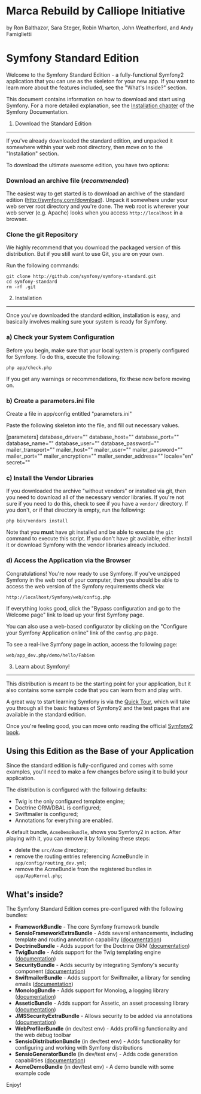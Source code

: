 



Marca Rebuild by Calliope Initiative 
========================
by Ron Balthazor, Sara Steger, Robin Wharton, John Weatherford, and Andy Famiglietti

Symfony Standard Edition
========================

Welcome to the Symfony Standard Edition - a fully-functional Symfony2
application that you can use as the skeleton for your new app. If you want
to learn more about the features included, see the "What's Inside?" section.

This document contains information on how to download and start using Symfony.
For a more detailed explanation, see the
[Installation chapter](http://symfony.com/doc/current/book/installation.html)
of the Symfony Documentation.

1) Download the Standard Edition
--------------------------------

If you've already downloaded the standard edition, and unpacked it somewhere
within your web root directory, then move on to the "Installation" section.

To download the ultimate awesome edition, you have two options:

### Download an archive file (*recommended*)

The easiest way to get started is to download an archive of the standard edition
(http://symfony.com/download). Unpack it somewhere under your web server root
directory and you're done. The web root is wherever your web server (e.g. Apache)
looks when you access `http://localhost` in a browser.

### Clone the git Repository

We highly recommend that you download the packaged version of this distribution.
But if you still want to use Git, you are on your own.

Run the following commands:

    git clone http://github.com/symfony/symfony-standard.git
    cd symfony-standard
    rm -rf .git

2) Installation
---------------

Once you've downloaded the standard edition, installation is easy, and basically
involves making sure your system is ready for Symfony.

### a) Check your System Configuration

Before you begin, make sure that your local system is properly configured
for Symfony. To do this, execute the following:

    php app/check.php

If you get any warnings or recommendations, fix these now before moving on.

### b) Create a parameters.ini file

Create a file in app/config entitled "parameters.ini"

Paste the following skeleton into the file, and fill out necessary values.

[parameters]
    database_driver=""
    database_host=""
    database_port=""
    database_name=""
    database_user=""
    database_password=""
    mailer_transport=""
    mailer_host=""
    mailer_user=""
    mailer_password=""
    mailer_port=""
    mailer_encryption=""
    mailer_sender_address=""
    locale="en"
    secret=""

### c) Install the Vendor Libraries

If you downloaded the archive "without vendors" or installed via git, then
you need to download all of the necessary vendor libraries. If you're not
sure if you need to do this, check to see if you have a ``vendor/`` directory.
If you don't, or if that directory is empty, run the following:

    php bin/vendors install

Note that you **must** have git installed and be able to execute the `git`
command to execute this script. If you don't have git available, either install
it or download Symfony with the vendor libraries already included.

### d) Access the Application via the Browser

Congratulations! You're now ready to use Symfony. If you've unzipped Symfony
in the web root of your computer, then you should be able to access the
web version of the Symfony requirements check via:

    http://localhost/Symfony/web/config.php

If everything looks good, click the "Bypass configuration and go to the Welcome page"
link to load up your first Symfony page.

You can also use a web-based configurator by clicking on the "Configure your
Symfony Application online" link of the ``config.php`` page.

To see a real-live Symfony page in action, access the following page:

    web/app_dev.php/demo/hello/Fabien

3) Learn about Symfony!
-----------------------

This distribution is meant to be the starting point for your application,
but it also contains some sample code that you can learn from and play with.

A great way to start learning Symfony is via the [Quick Tour](http://symfony.com/doc/current/quick_tour/the_big_picture.html),
which will take you through all the basic features of Symfony2 and the test
pages that are available in the standard edition.

Once you're feeling good, you can move onto reading the official
[Symfony2 book](http://symfony.com/doc/current/).

Using this Edition as the Base of your Application
--------------------------------------------------

Since the standard edition is fully-configured and comes with some examples,
you'll need to make a few changes before using it to build your application.

The distribution is configured with the following defaults:

* Twig is the only configured template engine;
* Doctrine ORM/DBAL is configured;
* Swiftmailer is configured;
* Annotations for everything are enabled.

A default bundle, ``AcmeDemoBundle``, shows you Symfony2 in action. After
playing with it, you can remove it by following these steps:

* delete the ``src/Acme`` directory;
* remove the routing entries referencing AcmeBundle in ``app/config/routing_dev.yml``;
* remove the AcmeBundle from the registered bundles in ``app/AppKernel.php``;


What's inside?
---------------
The Symfony Standard Edition comes pre-configured with the following bundles:
	
* **FrameworkBundle** - The core Symfony framework bundle
* **SensioFrameworkExtraBundle** - Adds several enhancements, including template
  and routing annotation capability ([documentation](http://symfony.com/doc/current/bundles/SensioFrameworkExtraBundle/index.html))
* **DoctrineBundle** - Adds support for the Doctrine ORM
  ([documentation](http://symfony.com/doc/current/book/doctrine.html))
* **TwigBundle** - Adds support for the Twig templating engine
  ([documentation](http://symfony.com/doc/current/book/templating.html))
* **SecurityBundle** - Adds security by integrating Symfony's security component
  ([documentation](http://symfony.com/doc/current/book/security.html))
* **SwiftmailerBundle** - Adds support for Swiftmailer, a library for sending emails
  ([documentation](http://symfony.com/doc/2.0/cookbook/email.html))
* **MonologBundle** - Adds support for Monolog, a logging library
  ([documentation](http://symfony.com/doc/2.0/cookbook/logging/monolog.html))
* **AsseticBundle** - Adds support for Assetic, an asset processing library
  ([documentation](http://symfony.com/doc/2.0/cookbook/assetic/asset_management.html))
* **JMSSecurityExtraBundle** - Allows security to be added via annotations
  ([documentation](http://symfony.com/doc/current/bundles/JMSSecurityExtraBundle/index.html))
* **WebProfilerBundle** (in dev/test env) - Adds profiling functionality and
  the web debug toolbar
* **SensioDistributionBundle** (in dev/test env) - Adds functionality for configuring
  and working with Symfony distributions
* **SensioGeneratorBundle** (in dev/test env) - Adds code generation capabilities
  ([documentation](http://symfony.com/doc/current/bundles/SensioGeneratorBundle/index.html))
* **AcmeDemoBundle** (in dev/test env) - A demo bundle with some example code

Enjoy!



